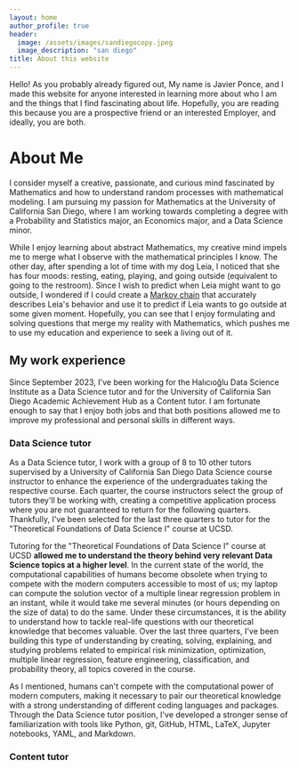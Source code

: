 ```yaml
---
layout: home
author_profile: true
header:
  image: /assets/images/sandiegocopy.jpeg
  image_description: "san diego"
title: About this website
---
```


Hello! As you probably already figured out, My name is Javier Ponce, and I made this website for anyone interested in learning more about who I am and the things that I find fascinating about life. Hopefully, you are reading this because you are a prospective friend or an interested Employer, and ideally, you are both.

# About Me

I consider myself a creative, passionate, and curious mind fascinated by Mathematics and how to understand random processes with mathematical modeling. I am pursuing my passion for Mathematics at the University of California San Diego, where I am working towards completing a degree with a Probability and Statistics major, an Economics major, and a Data Science minor. 

While I enjoy learning about abstract Mathematics, my creative mind impels me to merge what I observe with the mathematical principles I know. The other day, after spending a lot of time with my dog Leia, I noticed that she has four moods: resting, eating, playing, and going outside (equivalent to going to the restroom). Since I wish to predict when Leia might want to go outside, I wondered if I could create a <a href="https://www.sciencedirect.com/topics/social-sciences/markov-chain#:~:text=Abstract-,A%20Markov%20chain%20is%20a%20process%20that%20consists%20of%20a,one%20to%20study%20this%20process." target="_blank">Markov chain</a> that accurately describes Leia's behavior and use it to predict if Leia wants to go outside at some given moment. Hopefully, you can see that I enjoy formulating and solving questions that merge my reality with Mathematics, which pushes me to use my education and experience to seek a living out of it. 

## My work experience

Since September 2023, I've been working for the Halıcıoğlu Data Science Institute as a Data Science tutor and for the University of California San Diego Academic Achievement Hub as a Content tutor. I am fortunate enough to say that I enjoy both jobs and that both positions allowed me to improve my professional and personal skills in different ways.

### Data Science tutor 

As a Data Science tutor, I work with a group of 8 to 10 other tutors supervised by a University of California San Diego Data Science course instructor to enhance the experience of the undergraduates taking the respective course. Each quarter, the course instructors select the group of tutors they'll be working with, creating a competitive application process where you are not guaranteed to return for the following quarters. Thankfully, I've been selected for the last three quarters to tutor for the "Theoretical Foundations of Data Science I" course at UCSD.

Tutoring for the "Theoretical Foundations of Data Science I" course at UCSD **allowed me to understand the theory behind very relevant Data Science topics at a higher level**. In the current state of the world, the computational capabilities of humans become obsolete when trying to compete with the modern computers accessible to most of us; my laptop can compute the solution vector of a multiple linear regression problem in an instant, while it would take me several minutes (or hours depending on the size of data) to do the same. Under these circumstances, it is the ability to understand how to tackle real-life questions with our theoretical knowledge that becomes valuable. Over the last three quarters, I've been building this type of understanding by creating, solving, explaining, and studying problems related to empirical risk minimization, optimization, multiple linear regression, feature engineering, classification, and probability theory, all topics covered in the course.

As I mentioned, humans can't compete with the computational power of modern computers, making it necessary to pair our theoretical knowledge with a strong understanding of different coding languages and packages. Through the Data Science tutor position, I've developed a stronger sense of familiarization with tools like Python, git, GitHub, HTML, LaTeX, Jupyter notebooks, YAML, and Markdown.  

### Content tutor